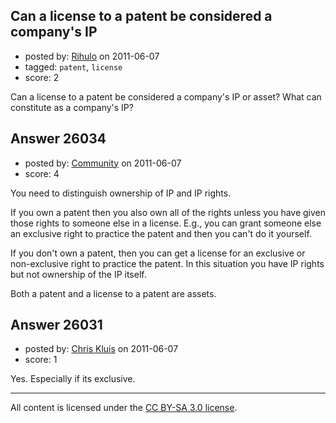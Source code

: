 ## Can a license to a patent be considered a company's IP

- posted by: [Rihulo](https://stackexchange.com/users/-1/11081-rihulo) on 2011-06-07
- tagged: `patent`, `license`
- score: 2

Can a license to a patent be considered a company's IP or asset? What can constitute as a company's IP?


## Answer 26034

- posted by: [Community](https://stackexchange.com/users/-1/-1-community) on 2011-06-07
- score: 4

You need to distinguish ownership of IP and IP rights.

If you own a patent then you also own all of the rights unless you have given those rights to someone else in a license.  E.g., you can grant someone else an exclusive right to practice the patent and then you can't do it yourself.

If you don't own a patent, then you can get a license for an exclusive or non-exclusive right to practice the patent.  In this situation you have IP rights but not ownership of the IP itself.

Both a patent and a license to a patent are assets.


## Answer 26031

- posted by: [Chris Kluis](https://stackexchange.com/users/-1/9207-chris-kluis) on 2011-06-07
- score: 1

Yes.  Especially if its exclusive.



---

All content is licensed under the [CC BY-SA 3.0 license](https://creativecommons.org/licenses/by-sa/3.0/).
